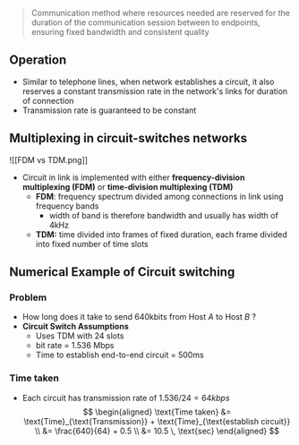 > Communication method where resources needed are reserved for the duration of the communication session between to endpoints, ensuring fixed bandwidth and consistent quality

## Operation
- Similar to telephone lines, when network establishes a circuit, it also reserves a constant transmission rate in the network's links for duration of connection
- Transmission rate is guaranteed to be constant

## Multiplexing in circuit-switches networks
![[FDM vs TDM.png]]
- Circuit in link is implemented with either **frequency-division multiplexing (FDM)** or **time-division multiplexing (TDM)**
	- **FDM**: frequency spectrum divided among connections in link using frequency bands
		- width of band is therefore bandwidth and usually has width of 4kHz
	- **TDM:** time divided into frames of fixed duration, each frame divided into fixed number of time slots

## Numerical Example of Circuit switching
### Problem
- How long does it take to send 640kbits from Host $A$ to Host $B$ ?
- **Circuit Switch Assumptions**
	- Uses TDM with 24 slots
	- bit rate = 1.536 Mbps
	- Time to establish end-to-end circuit = 500ms

### Time taken
- Each circuit has transmission rate of $1.536 / 24=64kbps$
$$
\begin{aligned}
\text{Time taken} &= \text{Time}_{\text{Transmission}} + \text{Time}_{\text{establish circuit}} \\
                  &= \frac{640}{64} + 0.5 \\
                  &= 10.5 \, \text{sec}
\end{aligned}
$$
